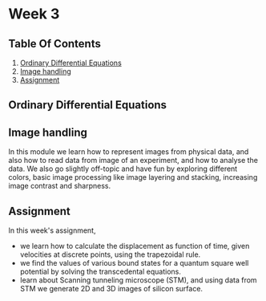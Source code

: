 # Week 3

## Table Of Contents
1. [Ordinary Differential Equations](https://github.com/SCH-IITK/Computational-Physics-2022/blob/main/Week%203/README.md#ordinary-differential-equations)
2. [Image handling](https://github.com/SCH-IITK/Computational-Physics-2022/edit/blob/Week%203/README.md#image-handling)
3. [Assignment](https://github.com/SCH-IITK/Computational-Physics-2022/edit/blob/Week%203/README.md#assignment)

## Ordinary Differential Equations


## Image handling
In this module we learn how to represent images from physical data, and also how to read data from image of an experiment, and how to analyse the data. We also go slightly off-topic and have fun by exploring different colors, basic image processing like image layering and stacking, increasing image contrast and sharpness.

## Assignment
In this week's assignment,
- we learn how to calculate the displacement as function of time, given velocities at discrete points, using the trapezoidal rule.
- we find the values of various bound states for a quantum square well potential by solving the transcedental equations.
- learn about Scanning tunneling microscope (STM), and using data from STM we generate 2D and 3D images of silicon surface.
